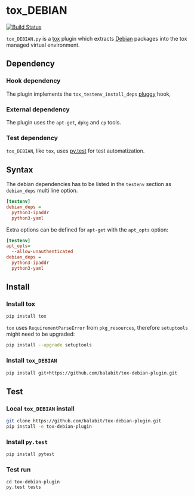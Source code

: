 # tox_DEBIAN

[![Build Status](https://travis-ci.org/balabit/tox-debian-plugin.svg)](https://travis-ci.org/balabit/tox-debian-plugin)

`tox_DEBIAN.py` is a [tox][tox] plugin which extracts [Debian][deb] packages
into the tox managed virtual environment.

  [tox]: https://testrun.org/tox/latest/
  [deb]: http://www.debian.org/

## Dependency

### Hook dependency

The plugin implements the `tox_testenv_install_deps` [pluggy][pluggy] hook,

  [pluggy]: https://pypi.python.org/pypi/pluggy

### External dependency

The plugin uses the `apt-get`, `dpkg` and `cp` tools.

### Test dependency

`tox_DEBIAN`, like `tox`, uses [py.test][pt] for test automatization.

  [pt]: http://pytest.org/latest/

## Syntax

The debian dependencies has to be listed in the `testenv` section
as `debian_deps` multi line option.

```ini
[testenv]
debian_deps =
  python3-ipaddr
  python3-yaml
```

Extra options can be defined for `apt-get` with the `apt_opts` option:

```ini
[testenv]
apt_opts=
  --allow-unauthenticated
debian_deps =
  python3-ipaddr
  python3-yaml
```

## Install

### Install tox

```sh
pip install tox
```

`tox` uses `RequirementParseError` from `pkg_resources`, therefore `setuptools`
might need to be upgraded:

```sh
pip install --upgrade setuptools
```

### Install `tox_DEBIAN`

```sh
pip install git+https://github.com/balabit/tox-debian-plugin.git
```

## Test

### Local `tox_DEBIAN` install

```sh
git clone https://github.com/balabit/tox-debian-plugin.git
pip install -e tox-debian-plugin
```

### Install `py.test`

```sh
pip install pytest
```

### Test run

```
cd tox-debian-plugin
py.test tests
```
